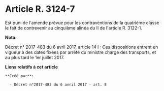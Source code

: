 # Article R. 3124-7

Est puni de l'amende prévue pour les contraventions de la quatrième classe le fait de contrevenir au cinquième alinéa du II
de l'article R. 3122-1.

**Nota:**

Décret n° 2017-483 du 6 avril 2017, article 14 I : Ces dispositions entrent en vigueur à des dates fixées par arrêté du
ministre chargé des transports, et au plus tard le 1er juillet 2017.

**Liens relatifs à cet article**

	**Créé par**:

	  - Décret n°2017-483 du 6 avril 2017 - art. 8
